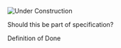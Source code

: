 ![Under Construction](../images/state/uc.png)

Should this be part of specification?



Definition of Done

